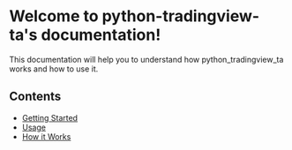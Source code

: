 # Welcome to python-tradingview-ta's documentation!
This documentation will help you to understand how python_tradingview_ta works and how to use it.

## Contents
* [Getting Started](overview.md)
* [Usage](usage.md)
* [How it Works](how_it_works.md)


